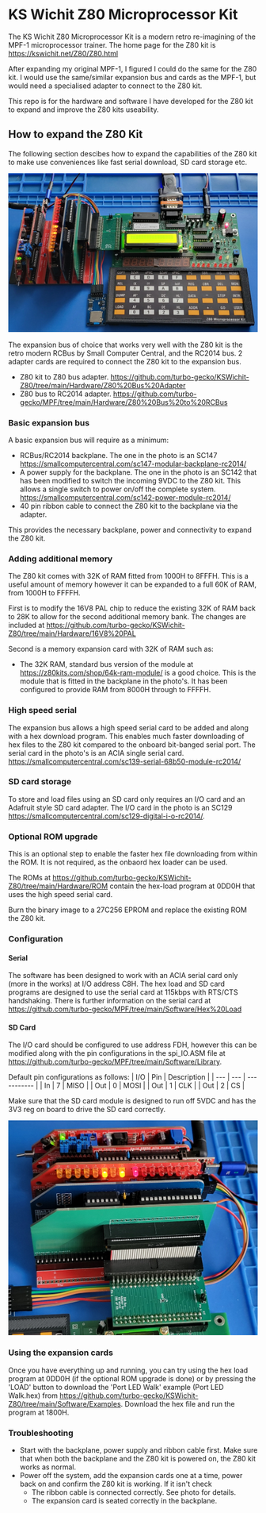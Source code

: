# KS Wichit Z80 Microprocessor Kit

The KS Wichit Z80 Microprocessor Kit is a modern retro re-imagining of the MPF-1 microprocessor trainer. The home page for the Z80 kit is https://kswichit.net/Z80/Z80.html

After expanding my original MPF-1, I figured I could do the same for the Z80 kit. I would use the same/similar expansion bus and cards as the MPF-1, but would need a specialised adapter to connect to the Z80 kit.

This repo is for the hardware and software I have developed for the Z80 kit to expand and improve the Z80 kits useability.

## How to expand the Z80 Kit
The following section descibes how to expand the capabilities of the Z80 kit to make use conveniences like fast serial download, SD card storage etc.

![Z80 Kit with expansion](https://github.com/turbo-gecko/KSWichit-Z80/blob/main/Expanded%20System.jpg)

The expansion bus of choice that works very well with the Z80 kit is the retro modern RCBus by Small Computer Central, and the RC2014 bus. 2 adapter cards are required to connect the Z80 kit to the expansion bus.
- Z80 kit to Z80 bus adapter. https://github.com/turbo-gecko/KSWichit-Z80/tree/main/Hardware/Z80%20Bus%20Adapter
- Z80 bus to RC2014 adapter. https://github.com/turbo-gecko/MPF/tree/main/Hardware/Z80%20Bus%20to%20RCBus

### Basic expansion bus
A basic expansion bus will require as a minimum:
- RCBus/RC2014 backplane. The one in the photo is an SC147 https://smallcomputercentral.com/sc147-modular-backplane-rc2014/
- A power supply for the backplane. The one in the photo is an SC142 that has been modified to switch the incoming 9VDC to the Z80 kit. This allows a single switch to power on/off the complete system. https://smallcomputercentral.com/sc142-power-module-rc2014/
- 40 pin ribbon cable to connect the Z80 kit to the backplane via the adapter.

This provides the necessary backplane, power and connectivity to expand the Z80 kit.

### Adding additional memory
The Z80 kit comes with 32K of RAM fitted from 1000H to 8FFFH. This is a useful amount of memory however it can be expanded to a full 60K of RAM, from 1000H to FFFFH.

First is to modify the 16V8 PAL chip to reduce the existing 32K of RAM back to 28K to allow for the second additional memory bank. The changes are included at https://github.com/turbo-gecko/KSWichit-Z80/tree/main/Hardware/16V8%20PAL

Second is a memory expansion card with 32K of RAM such as:
- The 32K RAM, standard bus version of the module at https://z80kits.com/shop/64k-ram-module/ is a good choice. This is the module that is fitted in the backplane in the photo's. It has been configured to provide RAM from 8000H through to FFFFH.

### High speed serial
The expansion bus allows a high speed serial card to be added and along with a hex download program. This enables much faster downloading of hex files to the Z80 kit compared to the onboard bit-banged serial port. The serial card in the photo's is an ACIA single serial card. https://smallcomputercentral.com/sc139-serial-68b50-module-rc2014/

### SD card storage
To store and load files using an SD card only requires an I/O card and an Adafruit style SD card adapter. The I/O card in the photo is an SC129 https://smallcomputercentral.com/sc129-digital-i-o-rc2014/.

### Optional ROM upgrade
This is an optional step to enable the faster hex file downloading from within the ROM. It is not required, as the onbaord hex loader can be used.

The ROMs at https://github.com/turbo-gecko/KSWichit-Z80/tree/main/Hardware/ROM contain the hex-load program at 0DD0H that uses the high speed serial card.

Burn the binary image to a 27C256 EPROM and replace the existing ROM the Z80 kit.

### Configuration

#### Serial
The software has been designed to work with an ACIA serial card only (more in the works) at I/O address C8H. The hex load and SD card programs are designed to use the serial card at 115kbps with RTS/CTS handshaking. There is further information on the serial card at https://github.com/turbo-gecko/MPF/tree/main/Software/Hex%20Load

#### SD Card
The I/O card should be configured to use address FDH, however this can be modified along with the pin configurations in the spi_IO.ASM file at https://github.com/turbo-gecko/MPF/tree/main/Software/Library.

Default pin configurations as follows:
| I/O | Pin | Description |
| --- | --- | ----------- |
| In  |  7  | MISO        |
| Out |  0  | MOSI        |
| Out |  1  | CLK         |
| Out |  2  | CS          |

Make sure that the SD card module is designed to run off 5VDC and has the 3V3 reg on board to drive the SD card correctly.

![Expansion Bus](https://github.com/turbo-gecko/KSWichit-Z80/blob/main/Expansion%20Bus.jpg)

### Using the expansion cards
Once you have everything up and running, you can try using the hex load program at 0DD0H (if the optional ROM upgrade is done) or by pressing the 'LOAD' button to download the 'Port LED Walk' example (Port LED Walk.hex) from https://github.com/turbo-gecko/KSWichit-Z80/tree/main/Software/Examples. Download the hex file and run the program at 1800H.

### Troubleshooting
- Start with the backplane, power supply and ribbon cable first. Make sure that when both the backplane and the Z80 kit is powered on, the Z80 kit works as normal.
- Power off the system, add the expansion cards one at a time, power back on and confirm the Z80 kit is working. If it isn't check
  - The ribbon cable is connected correctly. See photo for details.
  - The expansion card is seated correctly in the backplane.
  
